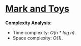 # [Mark and Toys](https://www.hackerrank.com/challenges/mark-and-toys)

__Complexity Analysis__:

* Time complexity: _O(n * log n)_.
* Space complexity: _O(1)_.
